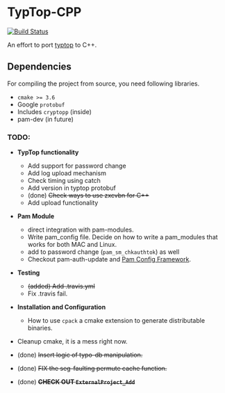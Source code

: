 # TypTop-CPP #
[![Build Status](https://travis-ci.org/rchatterjee/typtopcpp.svg?branch=master)](https://travis-ci.org/rchatterjee/typtopcpp)

An effort to port [typtop](https://github.com/rchatterjee/pam-typopw) to C++.

## Dependencies
For compiling the project from source, you need following libraries.
* `cmake >= 3.6`
* Google `protobuf`
* Includes `cryptopp` (inside)
* pam-dev (in future)

### TODO:
* **TypTop functionality**
  - Add support for password change
  - Add log upload mechanism
  - Check timing using catch
  - Add version in typtop protobuf
  - (done) ~~Check ways to use zxcvbn for C++~~
  - Add upload functionality

* **Pam Module**
  - direct integration with pam-modules.
  - Write pam_config file. Decide on how to write a 
    pam_modules that works for both MAC and Linux.
  - add to password change (`pam_sm_chkauthtok`) as well
  - Checkout pam-auth-update and 
  [Pam Config Framework](https://wiki.ubuntu.com/PAMConfigFrameworkSpec).
   
* **Testing**
  - ~~(added) Add .travis.yml~~
  - Fix .travis fail. 
  
* **Installation and Configuration**
  - How to use `cpack` a cmake extension to generate 
    distributable binaries.

* Cleanup cmake, it is a mess right now.
* (done) ~~Insert logic of typo-db manipulation.~~
* (done) ~~FIX the seg-faulting permute cache function.~~
* (done) ~~**CHECK OUT `ExternalProject_Add`**~~
